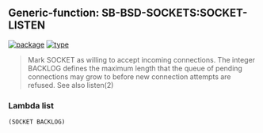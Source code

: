 ## Generic-function: SB-BSD-SOCKETS:SOCKET-LISTEN
[![package](https://img.shields.io/badge/Package-SB--BSD--SOCKETS-5f9ea0.svg?style=social&colorA=999999)](../) [![type](https://img.shields.io/badge/Type-Generic--Function-5f9ea0.svg?style=social&colorA=999999)](../#generic-function) 

> Mark SOCKET as willing to accept incoming connections.  The
> integer BACKLOG defines the maximum length that the queue of pending
> connections may grow to before new connection attempts are refused.
> See also listen(2)

### Lambda list
```
(SOCKET BACKLOG)
```
